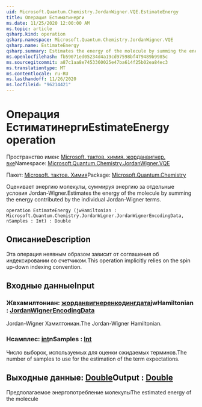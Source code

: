 ```yaml
---
uid: Microsoft.Quantum.Chemistry.JordanWigner.VQE.EstimateEnergy
title: Операция Естиматинерги
ms.date: 11/25/2020 12:00:00 AM
ms.topic: article
qsharp.kind: operation
qsharp.namespace: Microsoft.Quantum.Chemistry.JordanWigner.VQE
qsharp.name: EstimateEnergy
qsharp.summary: Estimates the energy of the molecule by summing the energy contributed by the individual Jordan-Wigner terms.
ms.openlocfilehash: fb59071ed05234d4a19cd97598bf479489b9985c
ms.sourcegitcommit: a87c1aa8e7453360025e47ba614f25b02ea84ec3
ms.translationtype: MT
ms.contentlocale: ru-RU
ms.lasthandoff: 11/26/2020
ms.locfileid: "96214421"
---
```

# <a name="estimateenergy-operation"></a><span data-ttu-id="a2f60-102">Операция Естиматинерги</span><span class="sxs-lookup"><span data-stu-id="a2f60-102">EstimateEnergy operation</span></span>

<span data-ttu-id="a2f60-103">Пространство имен: [Microsoft. тактов. химия. жорданвигнер. вке](xref:Microsoft.Quantum.Chemistry.JordanWigner.VQE)</span><span class="sxs-lookup"><span data-stu-id="a2f60-103">Namespace: [Microsoft.Quantum.Chemistry.JordanWigner.VQE](xref:Microsoft.Quantum.Chemistry.JordanWigner.VQE)</span></span>

<span data-ttu-id="a2f60-104">Пакет: [Microsoft. тактов. Химия](https://nuget.org/packages/Microsoft.Quantum.Chemistry)</span><span class="sxs-lookup"><span data-stu-id="a2f60-104">Package: [Microsoft.Quantum.Chemistry](https://nuget.org/packages/Microsoft.Quantum.Chemistry)</span></span>


<span data-ttu-id="a2f60-105">Оценивает энергию молекулы, суммируя энергию за отдельные условия Jordan-Wigner.</span><span class="sxs-lookup"><span data-stu-id="a2f60-105">Estimates the energy of the molecule by summing the energy contributed by the individual Jordan-Wigner terms.</span></span>

```qsharp
operation EstimateEnergy (jwHamiltonian : Microsoft.Quantum.Chemistry.JordanWigner.JordanWignerEncodingData, nSamples : Int) : Double
```


## <a name="description"></a><span data-ttu-id="a2f60-106">Описание</span><span class="sxs-lookup"><span data-stu-id="a2f60-106">Description</span></span>

<span data-ttu-id="a2f60-107">Эта операция неявным образом зависит от соглашения об индексировании со счетчиком.</span><span class="sxs-lookup"><span data-stu-id="a2f60-107">This operation implicitly relies on the spin up-down indexing convention.</span></span>

## <a name="input"></a><span data-ttu-id="a2f60-108">Входные данные</span><span class="sxs-lookup"><span data-stu-id="a2f60-108">Input</span></span>

### <a name="jwhamiltonian--jordanwignerencodingdata"></a><span data-ttu-id="a2f60-109">Жвхамилтониан: [жорданвигнеренкодингдата](xref:Microsoft.Quantum.Chemistry.JordanWigner.JordanWignerEncodingData)</span><span class="sxs-lookup"><span data-stu-id="a2f60-109">jwHamiltonian : [JordanWignerEncodingData](xref:Microsoft.Quantum.Chemistry.JordanWigner.JordanWignerEncodingData)</span></span>

<span data-ttu-id="a2f60-110">Jordan-Wigner Хамилтониан.</span><span class="sxs-lookup"><span data-stu-id="a2f60-110">The Jordan-Wigner Hamiltonian.</span></span>


### <a name="nsamples--int"></a><span data-ttu-id="a2f60-111">Нсамплес: [int](xref:microsoft.quantum.lang-ref.int)</span><span class="sxs-lookup"><span data-stu-id="a2f60-111">nSamples : [Int](xref:microsoft.quantum.lang-ref.int)</span></span>

<span data-ttu-id="a2f60-112">Число выборок, используемых для оценки ожидаемых терминов.</span><span class="sxs-lookup"><span data-stu-id="a2f60-112">The number of samples to use for the estimation of the term expectations.</span></span>



## <a name="output--double"></a><span data-ttu-id="a2f60-113">Выходные данные: [Double](xref:microsoft.quantum.lang-ref.double)</span><span class="sxs-lookup"><span data-stu-id="a2f60-113">Output : [Double](xref:microsoft.quantum.lang-ref.double)</span></span>

<span data-ttu-id="a2f60-114">Предполагаемое энергопотребление молекулы</span><span class="sxs-lookup"><span data-stu-id="a2f60-114">The estimated energy of the molecule</span></span>